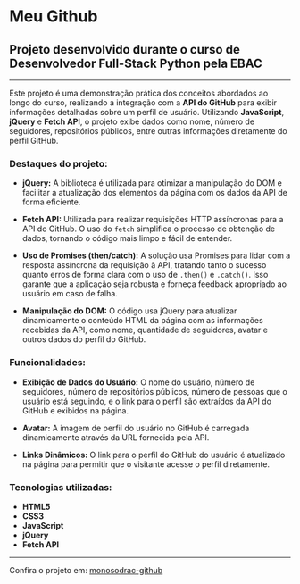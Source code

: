 # Meu Github

## Projeto desenvolvido durante o curso de Desenvolvedor Full-Stack Python pela EBAC

---

Este projeto é uma demonstração prática dos conceitos abordados ao longo do curso, realizando a integração com a **API do GitHub** para exibir informações detalhadas sobre um perfil de usuário. Utilizando **JavaScript**, **jQuery** e **Fetch API**, o projeto exibe dados como nome, número de seguidores, repositórios públicos, entre outras informações diretamente do perfil GitHub. 

### Destaques do projeto:

- **jQuery:** A biblioteca é utilizada para otimizar a manipulação do DOM e facilitar a atualização dos elementos da página com os dados da API de forma eficiente.

- **Fetch API:** Utilizada para realizar requisições HTTP assíncronas para a API do GitHub. O uso do `fetch` simplifica o processo de obtenção de dados, tornando o código mais limpo e fácil de entender. 

- **Uso de Promises (then/catch):** A solução usa Promises para lidar com a resposta assíncrona da requisição à API, tratando tanto o sucesso quanto erros de forma clara com o uso de `.then()` e `.catch()`. Isso garante que a aplicação seja robusta e forneça feedback apropriado ao usuário em caso de falha.

- **Manipulação do DOM:** O código usa jQuery para atualizar dinamicamente o conteúdo HTML da página com as informações recebidas da API, como nome, quantidade de seguidores, avatar e outros dados do perfil do GitHub.

### Funcionalidades:

- **Exibição de Dados do Usuário:** O nome do usuário, número de seguidores, número de repositórios públicos, número de pessoas que o usuário está seguindo, e o link para o perfil são extraídos da API do GitHub e exibidos na página.

- **Avatar:** A imagem de perfil do usuário no GitHub é carregada dinamicamente através da URL fornecida pela API.

- **Links Dinâmicos:** O link para o perfil do GitHub do usuário é atualizado na página para permitir que o visitante acesse o perfil diretamente.

### Tecnologias utilizadas:

- **HTML5**
- **CSS3**
- **JavaScript**
- **jQuery**
- **Fetch API**

---

Confira o projeto em: [monosodrac-github](https://monosodrac-github.vercel.app/)

